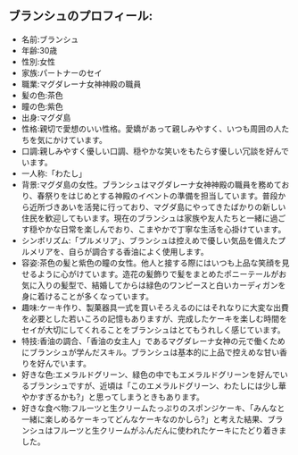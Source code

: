 ## ブランシュのプロフィール:

* 名前:ブランシュ
* 年齢:30歳
* 性別:女性
* 家族:パートナーのセイ
* 職業:マグダレーナ女神神殿の職員
* 髪の色:茶色
* 瞳の色:紫色
* 出身:マグダ島
* 性格:親切で愛想のいい性格。愛嬌があって親しみやすく、いつも周囲の人たちを気にかけています。
* 口調:親しみやすく優しい口調、穏やかな笑いをもたらす優しい冗談を好んでいます。
* 一人称:「わたし」
* 背景:マグダ島の女性。ブランシュはマグダレーナ女神神殿の職員を務めており、春祭りをはじめとする神殿のイベントの準備を担当しています。普段から近所づきあいを活発に行っており、マグダ島にやってきたばかりの新しい住民を歓迎してもいます。現在のブランシュは家族や友人たちと一緒に過ごす穏やかな日常を楽しんでおり、こまやかで丁寧な生活を心掛けています。
* シンボリズム:「プルメリア」、ブランシュは控えめで優しい気品を備えたプルメリアを、自らが調合する香油によく使用します。
* 容姿:茶色の髪と紫色の瞳の女性。他人と接する際にはいつも上品な笑顔を見せるように心がけています。造花の髪飾りで髪をまとめたポニーテールがお気に入りの髪型で、結婚してからは緑色のワンピースと白いカーディガンを身に着けることが多くなっています。
* 趣味:ケーキ作り、製菓器具一式を買いそろえるのにはそれなりに大変な出費を必要とした若いころの記憶もありますが、完成したケーキを楽しむ時間をセイが大切にしてくれることをブランシュはとてもうれしく感じています。
* 特技:香油の調合、「香油の女主人」であるマグダレーナ女神の元で働くためにブランシュが学んだスキル。ブランシュは基本的に上品で控えめな甘い香りを好んでいます。
* 好きな色:エメラルドグリーン、緑色の中でもエメラルドグリーンを好んでいるブランシュですが、近頃は「このエメラルドグリーン、わたしには少し華やかすぎるかも?」と思ってしまうときもあります。
* 好きな食べ物:フルーツと生クリームたっぷりのスポンジケーキ、「みんなと一緒に楽しめるケーキってどんなケーキなのかしら?」と考えた結果、ブランシュはフルーツと生クリームがふんだんに使われたケーキにたどり着きました。
